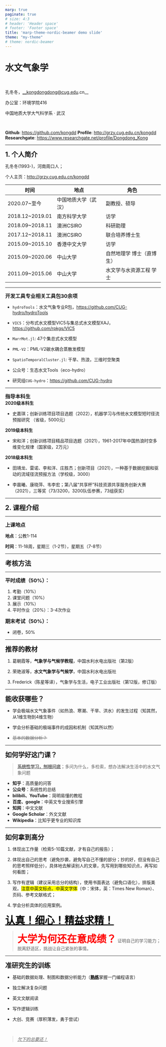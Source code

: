 ```yaml
---
marp: true
paginate: true
# size: 4:3
# header: 'Header space'
# footer: 'Footer space'
title: 'marp-theme-nordic-beamer demo slide'
theme: "my-theme"
# theme: nordic-beamer
---
```


<!-- Global style -->
<style>
</style>

# 水文气象学

<br>

孔冬冬，__kongdongdong@cug.edu.cn__

办公室：环境学院416

中国地质大学大气科学系 · 武汉

<br>

**Github**: <https://github.com/kongdd>
__Profile__: <http://grzy.cug.edu.cn/kongdd>
__Researchgate__: <https://www.researchgate.net/profile/Dongdong_Kong>

---

## 1. 个人简介

孔冬冬(1993-)，河南周口人；

个人主页：<http://grzy.cug.edu.cn/kongdd>

| 时间 | 地点 | 角色 |
| ---------------- | -------------------- | ------------------------- |
| 2020.07~至今     | 中国地质大学（武汉） | 副教授、硕导              |
| 2018.12~2019.01 | 南方科学大学         | 访学                      |
| 2018.09~2018.11 | 澳洲CSIRO            | 科研助理                  |
| 2017.12~2018.11 | 澳洲CSIRO            | 联合培养博士生            |
| 2015.09~2015.10 | 香港中文大学         | 访学                      |
| 2015.09~2020.06 | 中山大学             | 自然地理学 博士（直博生） |
| 2011.09~2015.06 | 中山大学             | 水文学与水资源工程  学士  |

---
<style scoped>
blockquote { 
  font-size: 28px,
  margin: 0.5em 0em 2.5em 0em
}
h2,h3,h4 {
  margin: 0em 0em 0.0em 0em
}
</style>

### 开发工具专业相关工具包30余项

- `hydroTools`：水文气象专业R包，<https://github.com/CUG-hydro/hydroTools>

- `VIC5`：分布式水文模型VIC5与集总式水文模型XAJ，<https://github.com/rpkgs/VIC5>

- `MarrMot.jl`: 47个集总式水文模型

- `PML-V2`：PML-V2碳水耦合蒸散发模型

- `SpatioTemporalCluster.jl`: 干旱、热浪，三维时空聚类

- 公众号：生态水文Tools（eco-hydro）

- 研究组`CUG-hydro`：<https://github.com/CUG-hydro>

---


### 指导本科生

#### 2020级本科生

- 史嘉琪；创新训练项目项目选题（2022），机器学习与传统水文模型短时径流预报研究 （省级，5000元）

#### 2019级本科生

- 宋和洋；创新训练项目精品项目选题（2021），1961-2017年中国热浪时空多维变化规律（国家级，2万元）

#### 2018级本科生

- 田靖龙、雷诺、李和洋、庄胜杰；创新项目（2021），一种基于数据挖掘和驱动的流域径流预报方法（学校级，3000）

- 李晨曦、康晓萍、韦李宏；第八届“共享杯”科技资源共享服务创新大赛（2021），三等奖（73/3200，3200队伍参赛，73组获奖）


---

## 2. 课程介绍


---

### 上课地点

**地点**：公教1-114

**时间**：11-18周，星期三（1-2节），星期五（7-8节）

---

## 考核方法
<hr>

### 平时成绩（50%）：

1. 考勤（10%）
1. 课堂问题（10%）
1. 展示（10%）
1. 平时作业（20%）：3-4次作业

### 期末考试（50%）：

- 闭卷，50%


---

## 推荐的教材

1. 葛朝霞等，**气象学与气候学教程**，中国水利水电出版社（第2版）

1. 荣艳淑等，**水文气象学与气候学**，中国水利水电出版社

1. Frederick（陈星等译），气象学与生活，电子工业出版社（第12版，修订版）

---

## 能收获哪些？

- 学会极端水文气象事件（如热浪、寒潮、干旱、洪水）的发生过程（知其然，从1维生物到4维生物）

- 学会分析基础的极端事件的成因和机制（知其所以然）

- ~~<span style='color:grey'>基本的数据分析？</span>~~

<!-- ## 可以解决哪些问题？

- 如何全方面的分析极端水文气象事件（经过、损失、影响、成因）

- 未来几天或者今年偏冷、偏热？

- 寒潮、热浪（温度偏冷、偏热）成因

- 洪旱（水多、水少）的成因 -->

---
<style scoped>
blockquote { 
  font-size: 28px,
  margin: 0.5em 0em 2.5em 0em
}
</style>

## 如何学好这门课？

> <u>**系统性学习，刨根问底**</u>；多问为什么，多检索，想办法解决生活中的水文气象问题

- **知乎**：高质量的问答
- **公众号**：系统性的总结
- **bilibili、YouTube**：简明易懂的教程
- **百度、google**：中英文专业搜索引擎
- **知网**：中文文献
- **Google Scholar**：外文文献
- **Wikipedia**：比知乎更专业的知识库

---

## 如何拿到高分

1. 体现出工作量（检索5-10篇文献，才有自己的报告）；

2. 体现出自己的思考（避免抄袭，避免写自己不懂的部分；抄的好，但没有自己的思考照样低分），具体地去解读别人的文章，先写用到哪些知识点，再写如何看图；

3. 写作有逻辑（建议采用总分的结构），使用书面表达（避免口语化），排版美观，<span style='background-color:yellow'>注意中英文标点、中英文字体</span>（中：宋体，英：Times New Roman）、页码、参考文献格式；

4. 学会分析具体的应用案例。

<span style='color:black; font-size: 32px'><u>**认真！细心！精益求精！**</u></span>

> <span style='color:red; font-size: 32px'>**大学为何还在意成绩？**</span>
> 证明自己的学习能力；脱离舒适区，挑战让自己紧张的事情。

---

## 准研究生的训练

- 基础的数据处理、制图和数据分析能力（<span style='color:black'><u>**熟练**</u></span>掌握一门编程语言）

- 独立解决复杂问题

- 英文文献阅读
  
- 写作逻辑训练

- 大创、竞赛（厚积薄发，勇于尝试）

<br>

> *<u>欠下的总要还！</u>*
